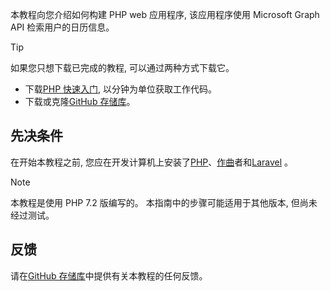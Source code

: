 <!-- markdownlint-disable MD002 MD041 -->

本教程向您介绍如何构建 PHP web 应用程序, 该应用程序使用 Microsoft Graph API 检索用户的日历信息。

> [!TIP]
> 如果您只想下载已完成的教程, 可以通过两种方式下载它。
>
> - 下载[PHP 快速入门](https://developer.microsoft.com/graph/quick-start?platform=option-php), 以分钟为单位获取工作代码。
> - 下载或克隆[GitHub 存储库](https://github.com/microsoftgraph/msgraph-training-phpapp)。

## <a name="prerequisites"></a>先决条件

在开始本教程之前, 您应在开发计算机上安装了[PHP](http://php.net/downloads.php)、[作曲](https://getcomposer.org/)者和[Laravel](https://laravel.com/) 。

> [!NOTE]
> 本教程是使用 PHP 7.2 版编写的。 本指南中的步骤可能适用于其他版本, 但尚未经过测试。

## <a name="feedback"></a>反馈

请在[GitHub 存储库](https://github.com/microsoftgraph/msgraph-training-phpapp)中提供有关本教程的任何反馈。